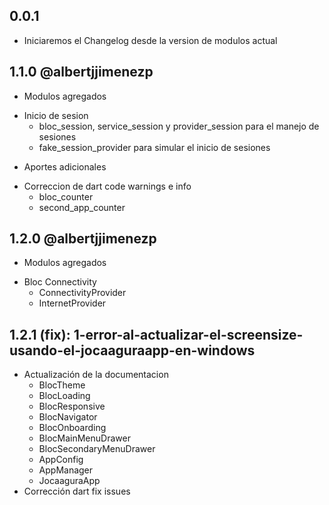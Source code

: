 ## 0.0.1

* Iniciaremos el Changelog desde la version de modulos actual

## 1.1.0 @albertjjimenezp
* Modulos agregados
- Inicio de sesion
  - bloc_session, service_session y provider_session para el manejo de sesiones
  - fake_session_provider para simular el inicio de sesiones
* Aportes adicionales
- Correccion de dart code warnings e info
  - bloc_counter
  - second_app_counter

## 1.2.0 @albertjjimenezp
* Modulos agregados
- Bloc Connectivity
  - ConnectivityProvider 
  - InternetProvider

## 1.2.1 (fix): 1-error-al-actualizar-el-screensize-usando-el-jocaaguraapp-en-windows
- Actualización de la documentacion
  - BlocTheme
  - BlocLoading
  - BlocResponsive
  - BlocNavigator
  - BlocOnboarding
  - BlocMainMenuDrawer
  - BlocSecondaryMenuDrawer
  - AppConfig
  - AppManager
  - JocaaguraApp
- Corrección dart fix issues
